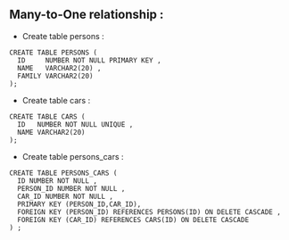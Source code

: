 ## Many-to-One relationship :

* Create table persons :
```oracle
CREATE TABLE PERSONS (
  ID     NUMBER NOT NULL PRIMARY KEY ,
  NAME   VARCHAR2(20) ,
  FAMILY VARCHAR2(20)
);
```

* Create table cars : 

```oracle
CREATE TABLE CARS (
  ID   NUMBER NOT NULL UNIQUE ,
  NAME VARCHAR2(20)
);
```

* Create table persons_cars :
```oracle
CREATE TABLE PERSONS_CARS (
  ID NUMBER NOT NULL ,
  PERSON_ID NUMBER NOT NULL ,
  CAR_ID NUMBER NOT NULL , 
  PRIMARY KEY (PERSON_ID,CAR_ID),
  FOREIGN KEY (PERSON_ID) REFERENCES PERSONS(ID) ON DELETE CASCADE ,
  FOREIGN KEY (CAR_ID) REFERENCES CARS(ID) ON DELETE CASCADE 
) ;
```